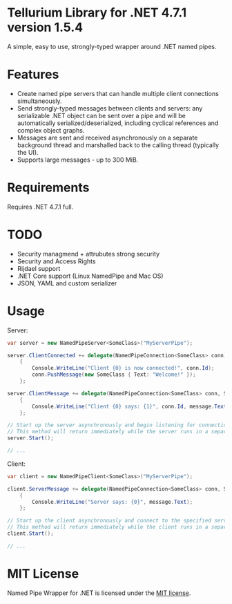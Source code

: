 # Tellurium Library for .NET 4.7.1 version 1.5.4

A simple, easy to use, strongly-typed wrapper around .NET named pipes.

# Features

*  Create named pipe servers that can handle multiple client connections simultaneously.
*  Send strongly-typed messages between clients and servers: any serializable .NET object can be sent over a pipe and will be automatically serialized/deserialized, including cyclical references and complex object graphs.
*  Messages are sent and received asynchronously on a separate background thread and marshalled back to the calling thread (typically the UI).
*  Supports large messages - up to 300 MiB.

# Requirements

Requires .NET 4.7.1 full.


# TODO

* Security managmend + attrubutes strong security
* Security and Access Rights
* Rijdael support
* .NET Core support (Linux NamedPipe and Mac OS)
* JSON, YAML and custom serializer

# Usage

Server:

```csharp
var server = new NamedPipeServer<SomeClass>("MyServerPipe");

server.ClientConnected += delegate(NamedPipeConnection<SomeClass> conn)
    {
        Console.WriteLine("Client {0} is now connected!", conn.Id);
        conn.PushMessage(new SomeClass { Text: "Welcome!" });
    };

server.ClientMessage += delegate(NamedPipeConnection<SomeClass> conn, SomeClass message)
    {
        Console.WriteLine("Client {0} says: {1}", conn.Id, message.Text);
    };

// Start up the server asynchronously and begin listening for connections.
// This method will return immediately while the server runs in a separate background thread.
server.Start();

// ...
```

Client:

```csharp
var client = new NamedPipeClient<SomeClass>("MyServerPipe");

client.ServerMessage += delegate(NamedPipeConnection<SomeClass> conn, SomeClass message)
    {
        Console.WriteLine("Server says: {0}", message.Text);
    };

// Start up the client asynchronously and connect to the specified server pipe.
// This method will return immediately while the client runs in a separate background thread.
client.Start();

// ...
```

# MIT License

Named Pipe Wrapper for .NET is licensed under the [MIT license](LICENSE.txt).
